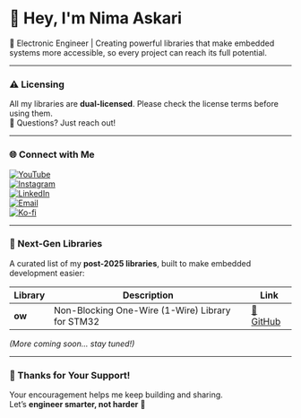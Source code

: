 # 👋 Hey, I'm Nima Askari  

🚀 Electronic Engineer | Creating powerful libraries that make embedded systems more accessible, so every project can reach its full potential.  

---

### ⚠️ Licensing  

All my libraries are **dual-licensed**. Please check the license terms before using them.  
📩 Questions? Just reach out!  

---

### 🌐 Connect with Me  

[![YouTube](https://img.shields.io/badge/YouTube-Subscribe-red?style=for-the-badge&logo=youtube)](https://youtube.com/@nimaltd)  
[![Instagram](https://img.shields.io/badge/Instagram-Follow-purple?style=for-the-badge&logo=instagram)](https://instagram.com/github.nimaltd)  
[![LinkedIn](https://img.shields.io/badge/LinkedIn-Connect-blue?style=for-the-badge&logo=linkedin)](https://linkedin.com/in/nimaltd)  
[![Email](https://img.shields.io/badge/Email-Contact-red?style=for-the-badge&logo=gmail)](mailto:nima.askari@gmail.com)  
[![Ko-fi](https://img.shields.io/badge/Ko--fi-Support-orange?style=for-the-badge&logo=ko-fi)](https://ko-fi.com/nimaltd)  

---

### 🧩 Next-Gen Libraries  

A curated list of my **post-2025 libraries**, built to make embedded development easier:   

| Library | Description | Link |
|---------|-------------|------|
| **ow** | Non-Blocking One-Wire (1-Wire) Library for STM32 | [🔗 GitHub](https://github.com/nimaltd/ow) |

*(More coming soon... stay tuned!)*  

---

### 💬 Thanks for Your Support!  

Your encouragement helps me keep building and sharing.  
Let’s **engineer smarter, not harder** 🌟  

